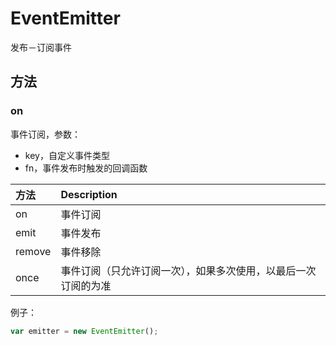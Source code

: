 # EventEmitter

发布－订阅事件

## 方法

### on

事件订阅，参数：

- key，自定义事件类型
- fn，事件发布时触发的回调函数

| 方法 | Description |
| :------------- | :------------- |
| on | 事件订阅 |
| emit | 事件发布 |
| remove | 事件移除 |
| once | 事件订阅（只允许订阅一次），如果多次使用，以最后一次订阅的为准 |

例子：

```javascript
var emitter = new EventEmitter();

```
